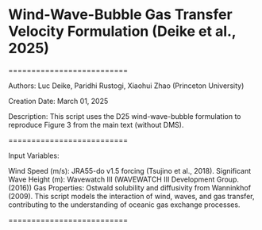 # Wind-Wave-Bubble Gas Transfer Velocity Formulation (Deike et al., 2025)
==========================

Authors: Luc Deike, Paridhi Rustogi, Xiaohui Zhao (Princeton University)

Creation Date: March 01, 2025

Description: This script uses the D25 wind-wave-bubble formulation to reproduce Figure 3 from the main text (without DMS).

==========================

Input Variables:

Wind Speed (m/s): JRA55-do v1.5 forcing (Tsujino et al., 2018).
Significant Wave Height (m): Wavewatch III (WAVEWATCH III Development Group. (2016))
Gas Properties: Ostwald solubility and diffusivity from Wanninkhof (2009).
This script models the interaction of wind, waves, and gas transfer, contributing to the understanding of oceanic gas exchange processes.

==========================
